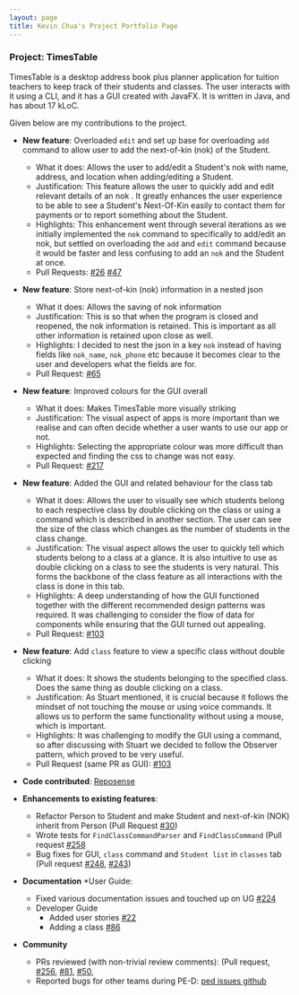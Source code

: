 ```yaml
---
layout: page
title: Kevin Chua's Project Portfolio Page
---
```


### Project: TimesTable

TimesTable is a desktop address book plus planner application for tuition teachers to keep track of their students 
and classes. The user interacts with it using a CLI, and it has a GUI created with JavaFX. It is written in Java, 
and has about 17 kLoC.

Given below are my contributions to the project.

* **New feature**: Overloaded `edit` and set up base for overloading `add` command to allow user to add the next-of-kin (nok) of the Student.
  * What it does: Allows the user to add/edit a Student's nok with name, address, and location when adding/editing a Student.
  * Justification:  This feature allows the user to quickly add and edit relevant details of an nok .
   It greatly enhances the user experience to be able to see a Student's
  Next-Of-Kin easily to contact them for payments or to report something about the Student.
  * Highlights: This enhancement went through several iterations as we initially implemented the
  `nok` command to specifically to add/edit an nok, but settled on overloading the `add` and `edit` command because it would
  be faster and less confusing to add an `nok` and the Student at once.
  * Pull Requests: [\#26](https://github.com/AY2122S1-CS2103T-F11-1/tp/pull/26) [\#47](https://github.com/AY2122S1-CS2103T-F11-1/tp/pull/47)
 
* **New feature**: Store next-of-kin (nok) information in a nested json
    * What it does: Allows the saving of nok information
    * Justification:  This is so that when the program is closed and reopened, the nok information is retained. This is important as all other information is retained upon close as well.
    * Highlights: I decided to nest the json in a key `nok` instead of having fields like `nok_name`, `nok_phone` etc because it becomes clear to the user and developers what the fields are for.
    * Pull Request: [\#65](https://github.com/AY2122S1-CS2103T-F11-1/tp/pull/65)

* **New feature**: Improved colours for the GUI overall
    * What it does: Makes TimesTable more visually striking
    * Justification: The visual aspect of apps is more important than we realise and can often decide whether a user wants to use our app or not.
    * Highlights: Selecting the appropriate colour was more difficult than expected and finding the css to change was not easy.
    * Pull Request: [\#217](https://github.com/AY2122S1-CS2103T-F11-1/tp/pull/217)

* **New feature**: Added the GUI and related behaviour for the class tab
    * What it does: Allows the user to visually see which students belong to each respective class by double clicking on the class
    or using a command which is described in another section. The user can see the size of the class which changes as the number
  of students in the class change. 
    * Justification: The visual aspect allows the user to quickly tell which students belong to a class at a glance. It is also
    intuitive to use as double clicking on a class to see the students is very natural. This forms the backbone of the class feature
  as all interactions with the class is done in this tab.
    * Highlights: A deep understanding of how the GUI functioned together with the different recommended design patterns was required.
It was challenging to consider the flow of data for components while ensuring that the GUI turned out appealing.
    * Pull Request: [\#103](https://github.com/AY2122S1-CS2103T-F11-1/tp/pull/103)

* **New feature**: Add `class` feature to view a specific class without double clicking
    * What it does: It shows the students belonging to the specified class. Does the same thing as double clicking on a class. 
    * Justification: As Stuart mentioned, it is crucial because it follows the mindset of not touching the mouse or using voice commands. 
    It allows us to perform the same functionality without using a mouse, which is important.
    * Highlights: It was challenging to modify the GUI using a command, so after discussing with Stuart we decided to follow the Observer pattern,
   which proved to be very useful.
    * Pull Request (same PR as GUI): [\#103](https://github.com/AY2122S1-CS2103T-F11-1/tp/pull/103)
 
* **Code contributed**: [Reposense](https://nus-cs2103-ay2122s1.github.io/tp-dashboard/?search=yourally2&sort=groupTitle&sortWithin=title&timeframe=commit&mergegroup=&groupSelect=groupByRepos&breakdown=true&checkedFileTypes=docs~functional-code~test-code~other&since=2021-09-17&tabOpen=true&tabType=authorship&tabAuthor=yourally2&tabRepo=AY2122S1-CS2103T-F11-1%2Ftp%5Bmaster%5D&authorshipIsMergeGroup=false&authorshipFileTypes=docs~functional-code~test-code&authorshipIsBinaryFileTypeChecked=false)
  
* **Enhancements to existing features**:
    * Refactor Person to Student and make Student and next-of-kin (NOK) inherit from Person (Pull Request [\#30](https://github.com/AY2122S1-CS2103T-F11-1/tp/pull/30))
    * Wrote tests for `FindClassCommandParser` and `FindClassCommand` (Pull request [\#258](https://github.com/AY2122S1-CS2103T-F11-1/tp/pull/258)
    * Bug fixes for GUI, `class` command and `Student list` in `classes` tab (Pull request 
      [\#248](https://github.com/AY2122S1-CS2103T-F11-1/tp/pull/248),
      [\#243](https://github.com/AY2122S1-CS2103T-F11-1/tp/pull/243))
  
* **Documentation**
  *User Guide:
    * Fixed various documentation issues and touched up on UG [\#224](https://github.com/AY2122S1-CS2103T-F11-1/tp/pull/224)
  * Developer Guide
    * Added user stories [\#22](https://github.com/AY2122S1-CS2103T-F11-1/tp/pull/22)
    * Adding a class [\#86](https://github.com/AY2122S1-CS2103T-F11-1/tp/pull/86)
  
* **Community**
  * PRs reviewed (with non-trivial review comments): (Pull request,
    [\#256](https://github.com/AY2122S1-CS2103T-F11-1/tp/pull/256),
    [\#81](https://github.com/AY2122S1-CS2103T-F11-1/tp/pull/81),
    [\#50](https://github.com/AY2122S1-CS2103T-F11-1/tp/pull/50),
  * Reported bugs for other teams during PE-D: [ped issues github](https://github.com/yourally2/ped/issues)
  
